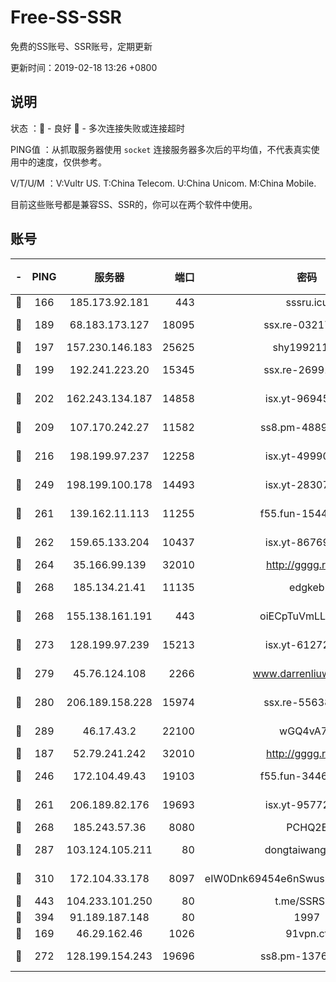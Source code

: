 # Free-SS-SSR

免费的SS账号、SSR账号，定期更新

更新时间：2019-02-18 13:26 +0800

## 说明

状态     ：🙂 - 良好 🙁 - 多次连接失败或连接超时

PING值   ：从抓取服务器使用 `socket` 连接服务器多次后的平均值，不代表真实使用中的速度，仅供参考。

V/T/U/M  ：V:Vultr US. T:China Telecom. U:China Unicom. M:China Mobile.

目前这些账号都是兼容SS、SSR的，你可以在两个软件中使用。

## 账号

|-|PING|服务器|端口|密码|加密方式|区域|V/T/U/M|
|:----:|:----:|:-----:|-----:|:----:|:----:|:----:|:----:|
|🙂|166|185.173.92.181|443|sssru.icu|rc4-md5|RU|9↑/10↑/10↑/9↑|
|🙂|189|68.183.173.127|18095|ssx.re-03217186|aes-256-cfb|US|10↑/10↑/10↑/10↑|
|🙂|197|157.230.146.183|25625|shy19921124|rc4-md5|US|10↑/10↑/10↑/10↑|
|🙂|199|192.241.223.20|15345|ssx.re-26991809|aes-256-cfb|US|10↑/10↑/10↑/10↑|
|🙂|202|162.243.134.187|14858|isx.yt-96945086|aes-256-cfb|US|8↑/9↑/9↑/9↑|
|🙂|209|107.170.242.27|11582|ss8.pm-48893072|aes-256-cfb|US|10↑/10↑/10↑/10↑|
|🙂|216|198.199.97.237|12258|isx.yt-49990811|aes-256-cfb|US|8↑/9↑/9↑/9↑|
|🙂|249|198.199.100.178|14493|isx.yt-28307086|aes-256-cfb|US|8↑/9↑/9↑/9↑|
|🙂|261|139.162.11.113|11255|f55.fun-15440385|aes-256-cfb|SG|10↑/10↑/10↑/10↑|
|🙂|262|159.65.133.204|10437|isx.yt-86769658|aes-256-cfb|SG|8↑/9↑/9↑/9↑|
|🙂|264|35.166.99.139|32010|http://gggg.rocks|chacha20|US|10↑/10↑/10↑/10↑|
|🙂|268|185.134.21.41|11135|edgkeb|aes-256-cfb|GB|10↑/9↑/10↑/10↑|
|🙂|268|155.138.161.191|443|oiECpTuVmLLxk4Ts|aes-256-cfb|US|5↑/10↑/10↑/10↑|
|🙂|273|128.199.97.239|15213|isx.yt-61272436|aes-256-cfb|SG|8↑/9↑/9↑/9↑|
|🙂|279|45.76.124.108|2266|www.darrenliuwei.com|aes-256-cfb|AU|10↑/10↑/10↑/10↑|
|🙂|280|206.189.158.228|15974|ssx.re-55638136|aes-256-cfb|SG|10↑/10↑/10↑/10↑|
|🙂|289|46.17.43.2|22100|wGQ4vA7D|aes-256-gcm|RU|6↓/10↑/10↑/10↑|
|🙂|187|52.79.241.242|32010|http://gggg.rocks|chacha20|KR|9↑/10↑/10↑/10↑|
|🙂|246|172.104.49.43|19103|f55.fun-34462063|aes-256-cfb|SG|10↑/10↑/10↑/10↑|
|🙂|261|206.189.82.176|19693|isx.yt-95772798|aes-256-cfb|SG|8↑/9↑/9↑/9↑|
|🙂|268|185.243.57.36|8080|PCHQ2E|rc4-md5|US|9↑/10↑/10↑/9↑|
|🙂|287|103.124.105.211|80|dongtaiwang.com|aes-256-cfb|US|10↑/10↑/10↑/10↑|
|🙂|310|172.104.33.178|8097|eIW0Dnk69454e6nSwuspv9DmS201tQ0D|aes-256-cfb|SG|10↑/10↑/10↑/10↑|
|🙂|443|104.233.101.250|80|t.me/SSRSUB|rc4-md5|CA|10↑/10↑/10↑/10↑|
|🙂|394|91.189.187.148|80|1997|chacha20|US|10↑/10↑/10↑/10↑|
|🙁|169|46.29.162.46|1026|91vpn.cf|rc4-md5|RU|9↑/8↑/9↑/10↑|
|🙁|272|128.199.154.243|19696|ss8.pm-13766186|aes-256-cfb|SG|9↑/10↑/10↑/10↑|
